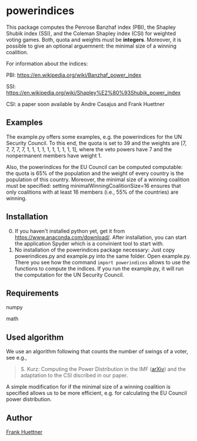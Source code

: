 # powerindices
This package computes 
the Penrose Banzhaf index (PBI), 
the Shapley Shubik index (SSI), and 
the Coleman Shapley index (CSI)
for weighted voting games. 
Both, quota and weights must be **integers**.
Moreover, it is possible to give an optional arguemnent: the minimal size of a winning coalition.

For information about the indices:

PBI: https://en.wikipedia.org/wiki/Banzhaf_power_index

SSI: https://en.wikipedia.org/wiki/Shapley%E2%80%93Shubik_power_index

CSI: a paper soon available by Andre Casajus and Frank Huettner


## Examples
The example.py offers some examples, e.g. the powerindices for the UN Security Council. To this end, the quota is set to 39 and the weights are [7, 7, 7, 7, 7, 1, 1, 1, 1, 1, 1, 1, 1, 1, 1], where the veto powers have 7 and the nonpermanent members have weight 1. 

Also, the powerindices for the EU Council can be computed computable: the quota is 65% of the population and the weight of every country is the population of this country. Moreover, the minimal size of a winning coalition must be specified: setting minimalWinningCoalitionSize=16 ensures that only coalitions with at least 16 members (i.e., 55% of the countries) are winning.


## Installation
0) If you haven't installed python yet, get it from https://www.anaconda.com/download/. After installation, you can start the application Spyder which is a convinient tool to start with. 
1) No installation of the powerindices package necessary: Just copy powerindices.py and example.py into the same folder. Open example.py. There you see how the command `import powerindices` allows to use the functions to compute the indices. If you run the example.py, it will run the computation for the UN Security Council.

## Requirements
numpy

math

## Used algorithm
We use an algorithm following that counts the number of swings of a voter, see e.g.,
> S. Kurz: Computing the Power Distribution in the IMF ([arXiv](http://arxiv.org/abs/1603.01443))
and the adaptation to the CSI discribed in our paper.

A simple modification for if the minimal size of a winning coalition is specified allows us to be more efficient, e.g. for calculating the EU Council power distribution.

## Author
[Frank Huettner](http:www.frankhuettner.de)
